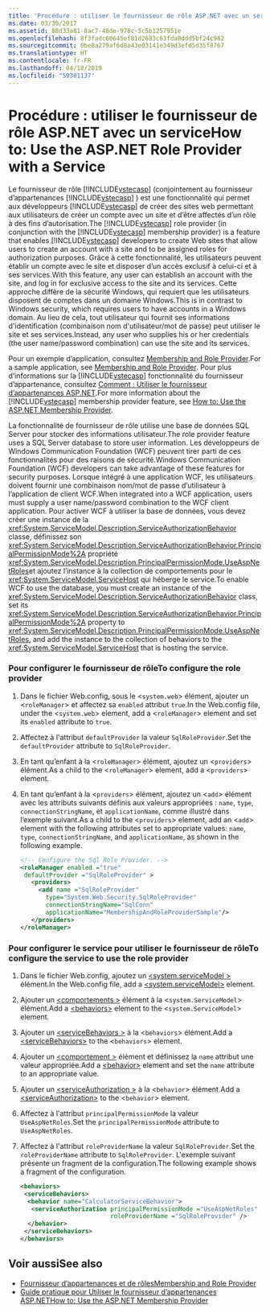 ```yaml
---
title: 'Procédure : utiliser le fournisseur de rôle ASP.NET avec un service'
ms.date: 03/30/2017
ms.assetid: 88d33a81-8ac7-48de-978c-5c5b1257951e
ms.openlocfilehash: 8f3fadc60645ef81d2683c63fda0ddd5bf24c982
ms.sourcegitcommit: 0be8a279af6d8a43e03141e349d3efd5d35f8767
ms.translationtype: HT
ms.contentlocale: fr-FR
ms.lasthandoff: 04/18/2019
ms.locfileid: "59301137"
---
```

# <a name="how-to-use-the-aspnet-role-provider-with-a-service"></a><span data-ttu-id="13e5d-102">Procédure : utiliser le fournisseur de rôle ASP.NET avec un service</span><span class="sxs-lookup"><span data-stu-id="13e5d-102">How to: Use the ASP.NET Role Provider with a Service</span></span>
<span data-ttu-id="13e5d-103">Le fournisseur de rôle [!INCLUDE[vstecasp](../../../../includes/vstecasp-md.md)] (conjointement au fournisseur d’appartenances [!INCLUDE[vstecasp](../../../../includes/vstecasp-md.md)] ) est une fonctionnalité qui permet aux développeurs [!INCLUDE[vstecasp](../../../../includes/vstecasp-md.md)] de créer des sites web permettant aux utilisateurs de créer un compte avec un site et d’être affectés d’un rôle à des fins d’autorisation.</span><span class="sxs-lookup"><span data-stu-id="13e5d-103">The [!INCLUDE[vstecasp](../../../../includes/vstecasp-md.md)] role provider (in conjunction with the [!INCLUDE[vstecasp](../../../../includes/vstecasp-md.md)] membership provider) is a feature that enables [!INCLUDE[vstecasp](../../../../includes/vstecasp-md.md)] developers to create Web sites that allow users to create an account with a site and to be assigned roles for authorization purposes.</span></span> <span data-ttu-id="13e5d-104">Grâce à cette fonctionnalité, les utilisateurs peuvent établir un compte avec le site et disposer d’un accès exclusif à celui-ci et à ses services.</span><span class="sxs-lookup"><span data-stu-id="13e5d-104">With this feature, any user can establish an account with the site, and log in for exclusive access to the site and its services.</span></span> <span data-ttu-id="13e5d-105">Cette approche diffère de la sécurité Windows, qui requiert que les utilisateurs disposent de comptes dans un domaine Windows.</span><span class="sxs-lookup"><span data-stu-id="13e5d-105">This is in contrast to Windows security, which requires users to have accounts in a Windows domain.</span></span> <span data-ttu-id="13e5d-106">Au lieu de cela, tout utilisateur qui fournit ses informations d'identification (combinaison nom d'utilisateur/mot de passe) peut utiliser le site et ses services.</span><span class="sxs-lookup"><span data-stu-id="13e5d-106">Instead, any user who supplies his or her credentials (the user name/password combination) can use the site and its services.</span></span>  
  
 <span data-ttu-id="13e5d-107">Pour un exemple d’application, consultez [Membership and Role Provider](../../../../docs/framework/wcf/samples/membership-and-role-provider.md).</span><span class="sxs-lookup"><span data-stu-id="13e5d-107">For a sample application, see [Membership and Role Provider](../../../../docs/framework/wcf/samples/membership-and-role-provider.md).</span></span> <span data-ttu-id="13e5d-108">Pour plus d’informations sur la [!INCLUDE[vstecasp](../../../../includes/vstecasp-md.md)] fonctionnalité du fournisseur d’appartenance, consultez [Comment : Utiliser le fournisseur d’appartenances ASP.NET](../../../../docs/framework/wcf/feature-details/how-to-use-the-aspnet-membership-provider.md).</span><span class="sxs-lookup"><span data-stu-id="13e5d-108">For more information about the [!INCLUDE[vstecasp](../../../../includes/vstecasp-md.md)] membership provider feature, see [How to: Use the ASP.NET Membership Provider](../../../../docs/framework/wcf/feature-details/how-to-use-the-aspnet-membership-provider.md).</span></span>  
  
 <span data-ttu-id="13e5d-109">La fonctionnalité de fournisseur de rôle utilise une base de données SQL Server pour stocker des informations utilisateur.</span><span class="sxs-lookup"><span data-stu-id="13e5d-109">The role provider feature uses a SQL Server database to store user information.</span></span> <span data-ttu-id="13e5d-110">Les développeurs de Windows Communication Foundation (WCF) peuvent tirer parti de ces fonctionnalités pour des raisons de sécurité.</span><span class="sxs-lookup"><span data-stu-id="13e5d-110">Windows Communication Foundation (WCF) developers can take advantage of these features for security purposes.</span></span> <span data-ttu-id="13e5d-111">Lorsque intégré à une application WCF, les utilisateurs doivent fournir une combinaison nom/mot de passe d’utilisateur à l’application de client WCF.</span><span class="sxs-lookup"><span data-stu-id="13e5d-111">When integrated into a WCF application, users must supply a user name/password combination to the WCF client application.</span></span> <span data-ttu-id="13e5d-112">Pour activer WCF à utiliser la base de données, vous devez créer une instance de la <xref:System.ServiceModel.Description.ServiceAuthorizationBehavior> classe, définissez son <xref:System.ServiceModel.Description.ServiceAuthorizationBehavior.PrincipalPermissionMode%2A> propriété <xref:System.ServiceModel.Description.PrincipalPermissionMode.UseAspNetRoles>et ajoutez l’instance à la collection de comportements pour le <xref:System.ServiceModel.ServiceHost> qui héberge le service.</span><span class="sxs-lookup"><span data-stu-id="13e5d-112">To enable WCF to use the database, you must create an instance of the <xref:System.ServiceModel.Description.ServiceAuthorizationBehavior> class, set its <xref:System.ServiceModel.Description.ServiceAuthorizationBehavior.PrincipalPermissionMode%2A> property to <xref:System.ServiceModel.Description.PrincipalPermissionMode.UseAspNetRoles>, and add the instance to the collection of behaviors to the <xref:System.ServiceModel.ServiceHost> that is hosting the service.</span></span>  
  
### <a name="to-configure-the-role-provider"></a><span data-ttu-id="13e5d-113">Pour configurer le fournisseur de rôle</span><span class="sxs-lookup"><span data-stu-id="13e5d-113">To configure the role provider</span></span>  
  
1. <span data-ttu-id="13e5d-114">Dans le fichier Web.config, sous le <`system.web`> élément, ajouter un <`roleManager`> et affectez sa `enabled` attribut `true`.</span><span class="sxs-lookup"><span data-stu-id="13e5d-114">In the Web.config file, under the <`system.web`> element, add a <`roleManager`> element and set its `enabled` attribute to `true`.</span></span>  
  
2. <span data-ttu-id="13e5d-115">Affectez à l'attribut `defaultProvider` la valeur `SqlRoleProvider`.</span><span class="sxs-lookup"><span data-stu-id="13e5d-115">Set the `defaultProvider` attribute to `SqlRoleProvider`.</span></span>  
  
3. <span data-ttu-id="13e5d-116">En tant qu’enfant à la <`roleManager`> élément, ajoutez un <`providers`> élément.</span><span class="sxs-lookup"><span data-stu-id="13e5d-116">As a child to the <`roleManager`> element, add a <`providers`> element.</span></span>  
  
4. <span data-ttu-id="13e5d-117">En tant qu’enfant à la <`providers`> élément, ajoutez un <`add`> élément avec les attributs suivants définis aux valeurs appropriées : `name`, `type`, `connectionStringName`, et `applicationName`, comme illustré dans l’exemple suivant.</span><span class="sxs-lookup"><span data-stu-id="13e5d-117">As a child to the <`providers`> element, add an <`add`> element with the following attributes set to appropriate values: `name`, `type`, `connectionStringName`, and `applicationName`, as shown in the following example.</span></span>  
  
    ```xml  
    <!-- Configure the Sql Role Provider. -->  
    <roleManager enabled ="true"   
     defaultProvider ="SqlRoleProvider" >  
       <providers>  
         <add name ="SqlRoleProvider"   
           type="System.Web.Security.SqlRoleProvider"   
           connectionStringName="SqlConn"   
           applicationName="MembershipAndRoleProviderSample"/>  
       </providers>  
    </roleManager>  
    ```  
  
### <a name="to-configure-the-service-to-use-the-role-provider"></a><span data-ttu-id="13e5d-118">Pour configurer le service pour utiliser le fournisseur de rôle</span><span class="sxs-lookup"><span data-stu-id="13e5d-118">To configure the service to use the role provider</span></span>  
  
1. <span data-ttu-id="13e5d-119">Dans le fichier Web.config, ajoutez un [ \<system.serviceModel >](../../../../docs/framework/configure-apps/file-schema/wcf/system-servicemodel.md) élément.</span><span class="sxs-lookup"><span data-stu-id="13e5d-119">In the Web.config file, add a [\<system.serviceModel>](../../../../docs/framework/configure-apps/file-schema/wcf/system-servicemodel.md) element.</span></span>  
  
2. <span data-ttu-id="13e5d-120">Ajouter un [ \<comportements >](../../../../docs/framework/configure-apps/file-schema/wcf/behaviors.md) élément à la <`system.ServiceModel`> élément.</span><span class="sxs-lookup"><span data-stu-id="13e5d-120">Add a [\<behaviors>](../../../../docs/framework/configure-apps/file-schema/wcf/behaviors.md) element to the <`system.ServiceModel`> element.</span></span>  
  
3. <span data-ttu-id="13e5d-121">Ajouter un [ \<serviceBehaviors >](../../../../docs/framework/configure-apps/file-schema/wcf/servicebehaviors.md) à la <`behaviors`> élément.</span><span class="sxs-lookup"><span data-stu-id="13e5d-121">Add a [\<serviceBehaviors>](../../../../docs/framework/configure-apps/file-schema/wcf/servicebehaviors.md) to the <`behaviors`> element.</span></span>  
  
4. <span data-ttu-id="13e5d-122">Ajouter un [ \<comportement >](../../../../docs/framework/configure-apps/file-schema/wcf/behavior-of-endpointbehaviors.md) élément et définissez la `name` attribut une valeur appropriée.</span><span class="sxs-lookup"><span data-stu-id="13e5d-122">Add a [\<behavior>](../../../../docs/framework/configure-apps/file-schema/wcf/behavior-of-endpointbehaviors.md) element and set the `name` attribute to an appropriate value.</span></span>  
  
5. <span data-ttu-id="13e5d-123">Ajouter un [ \<serviceAuthorization >](../../../../docs/framework/configure-apps/file-schema/wcf/serviceauthorization-element.md) à la <`behavior`> élément.</span><span class="sxs-lookup"><span data-stu-id="13e5d-123">Add a [\<serviceAuthorization>](../../../../docs/framework/configure-apps/file-schema/wcf/serviceauthorization-element.md) to the <`behavior`> element.</span></span>  
  
6. <span data-ttu-id="13e5d-124">Affectez à l'attribut `principalPermissionMode` la valeur `UseAspNetRoles`.</span><span class="sxs-lookup"><span data-stu-id="13e5d-124">Set the `principalPermissionMode` attribute to `UseAspNetRoles`.</span></span>  
  
7. <span data-ttu-id="13e5d-125">Affectez à l'attribut `roleProviderName` la valeur `SqlRoleProvider`.</span><span class="sxs-lookup"><span data-stu-id="13e5d-125">Set the `roleProviderName` attribute to `SqlRoleProvider`.</span></span> <span data-ttu-id="13e5d-126">L'exemple suivant présente un fragment de la configuration.</span><span class="sxs-lookup"><span data-stu-id="13e5d-126">The following example shows a fragment of the configuration.</span></span>  
  
    ```xml  
    <behaviors>  
     <serviceBehaviors>  
      <behavior name="CalculatorServiceBehavior">  
       <serviceAuthorization principalPermissionMode ="UseAspNetRoles"  
                             roleProviderName ="SqlRoleProvider" />  
      </behavior>  
     </serviceBehaviors>  
    </behaviors>  
    ```  
  
## <a name="see-also"></a><span data-ttu-id="13e5d-127">Voir aussi</span><span class="sxs-lookup"><span data-stu-id="13e5d-127">See also</span></span>

- [<span data-ttu-id="13e5d-128">Fournisseur d’appartenances et de rôles</span><span class="sxs-lookup"><span data-stu-id="13e5d-128">Membership and Role Provider</span></span>](../../../../docs/framework/wcf/samples/membership-and-role-provider.md)
- [<span data-ttu-id="13e5d-129">Guide pratique pour Utiliser le fournisseur d’appartenances ASP.NET</span><span class="sxs-lookup"><span data-stu-id="13e5d-129">How to: Use the ASP.NET Membership Provider</span></span>](../../../../docs/framework/wcf/feature-details/how-to-use-the-aspnet-membership-provider.md)
